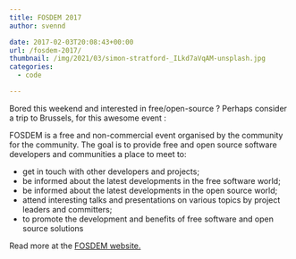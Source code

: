 ```yaml
---
title: FOSDEM 2017
author: svennd

date: 2017-02-03T20:08:43+00:00
url: /fosdem-2017/
thumbnail: /img/2021/03/simon-stratford-_ILkd7aVqAM-unsplash.jpg
categories:
  - code

---
```

Bored this weekend and interested in free/open-source ? Perhaps consider a trip to Brussels, for this awesome event :

FOSDEM is a free and non-commercial event organised by the community for the community. The goal is to provide free and open source software developers and communities a place to meet to:

  * get in touch with other developers and projects;
  * be informed about the latest developments in the free software world;
  * be informed about the latest developments in the open source world;
  * attend interesting talks and presentations on various topics by project leaders and committers;
  * to promote the development and benefits of free software and open source solutions

Read more at the [FOSDEM website.][1]

 [1]: https://fosdem.org